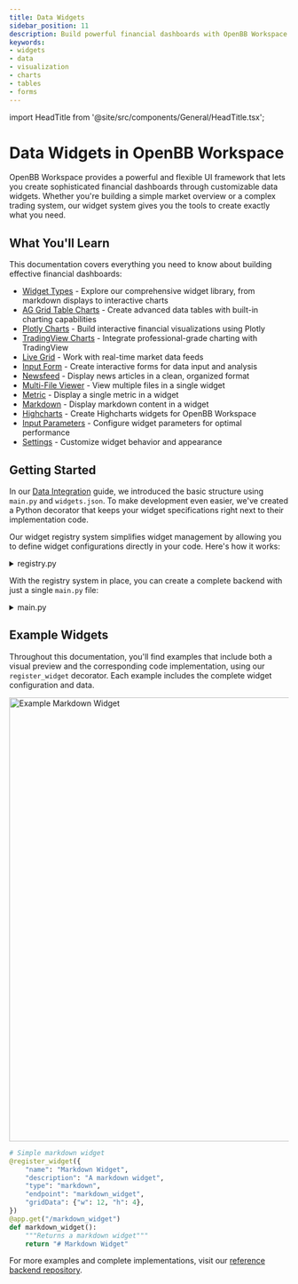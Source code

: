 ```yaml
---
title: Data Widgets
sidebar_position: 11
description: Build powerful financial dashboards with OpenBB Workspace's flexible widget system
keywords:
- widgets
- data
- visualization
- charts
- tables
- forms
---
```


import HeadTitle from '@site/src/components/General/HeadTitle.tsx';

<HeadTitle title="Data Widgets | OpenBB Workspace Docs" />

# Data Widgets in OpenBB Workspace

OpenBB Workspace provides a powerful and flexible UI framework that lets you create sophisticated financial dashboards through customizable data widgets. Whether you're building a simple market overview or a complex trading system, our widget system gives you the tools to create exactly what you need.

## What You'll Learn

This documentation covers everything you need to know about building effective financial dashboards:

- [Widget Types](./widget-types.md) - Explore our comprehensive widget library, from markdown displays to interactive charts
- [AG Grid Table Charts](./aggrid-table-charts.md) - Create advanced data tables with built-in charting capabilities
- [Plotly Charts](./plotly-charts.md) - Build interactive financial visualizations using Plotly
- [TradingView Charts](./tradingview-charts.md) - Integrate professional-grade charting with TradingView
- [Live Grid](./live-grid.md) - Work with real-time market data feeds
- [Input Form](./input-form.md) - Create interactive forms for data input and analysis
- [Newsfeed](./newsfeed.md) - Display news articles in a clean, organized format
- [Multi-File Viewer](./multi-file-viewer.md) - View multiple files in a single widget
- [Metric](./metric.md) - Display a single metric in a widget
- [Markdown](./markdown.md) - Display markdown content in a widget
- [Highcharts](./highcharts.md) - Create Highcharts widgets for OpenBB Workspace
- [Input Parameters](./input-parameters.md) - Configure widget parameters for optimal performance
- [Settings](./settings.md) - Customize widget behavior and appearance


## Getting Started

In our [Data Integration](../data-integration.md) guide, we introduced the basic structure using `main.py` and `widgets.json`. To make development even easier, we've created a Python decorator that keeps your widget specifications right next to their implementation code.

Our widget registry system simplifies widget management by allowing you to define widget configurations directly in your code. Here's how it works:

<details>
<summary mdxType="summary">registry.py</summary>

```python
from functools import wraps
import asyncio

# Initialize empty dictionary for widgets
WIDGETS = {}

def register_widget(widget_config):
    """
    Decorator that registers a widget configuration in the WIDGETS dictionary.
    
    Args:
        widget_config (dict): The widget configuration to add to the WIDGETS 
            dictionary. This should follow the same structure as other entries 
            in WIDGETS.
    
    Returns:
        function: The decorated function.
    """
    def decorator(func):
        @wraps(func)
        async def async_wrapper(*args, **kwargs):
            # Call the original function
            return await func(*args, **kwargs)
            
        @wraps(func)
        def sync_wrapper(*args, **kwargs):
            # Call the original function
            return func(*args, **kwargs)
        
        # Extract the endpoint from the widget_config
        endpoint = widget_config.get("endpoint")
        if endpoint:
            # Add an id field to the widget_config if not already present
            if "id" not in widget_config:
                widget_config["id"] = endpoint
            
            WIDGETS[endpoint] = widget_config
        
        # Return the appropriate wrapper based on whether the function is async
        if asyncio.iscoroutinefunction(func):
            return async_wrapper
        return sync_wrapper
    return decorator
```

</details>


With the registry system in place, you can create a complete backend with just a single `main.py` file:

<details>
<summary mdxType="summary">main.py</summary>

```python
# Import required libraries
from pathlib import Path
from fastapi import FastAPI
from fastapi.middleware.cors import CORSMiddleware
from registry import register_widget, WIDGETS

# Initialize FastAPI application with metadata
app = FastAPI(
    title="Simple Backend",
    description="Simple backend app for OpenBB Workspace",
    version="0.0.1"
)

# Define allowed origins for CORS (Cross-Origin Resource Sharing)
# This restricts which domains can access the API
origins = [
    "https://pro.openbb.co",
]

# Configure CORS middleware to handle cross-origin requests
# This allows the specified origins to make requests to the API
app.add_middleware(
    CORSMiddleware,
    allow_origins=origins,
    allow_credentials=True,
    allow_methods=["*"],  # Allow all HTTP methods
    allow_headers=["*"],  # Allow all headers
)

ROOT_PATH = Path(__file__).parent.resolve()

@app.get("/")
def read_root():
    """Root endpoint that returns basic information about the API"""
    return {"Info": "Hello World"}


# Endpoint that returns the registered widgets configuration
# The WIDGETS dictionary is maintained by the registry.py helper
# which automatically registers widgets when using the @register_widget decorator
@app.get("/widgets.json")
def get_widgets():
    """Returns the configuration of all registered widgets
    
    The widgets are automatically registered through the @register_widget decorator
    and stored in the WIDGETS dictionary from registry.py
    
    Returns:
        dict: The configuration of all registered widgets
    """
    return WIDGETS


# Simple markdown widget
@register_widget({
    "name": "Markdown Widget",
    "description": "A markdown widget",
    "type": "markdown",
    "endpoint": "markdown_widget",
    "gridData": {"w": 12, "h": 4},
})
@app.get("/markdown_widget")
def markdown_widget():
    """Returns a markdown widget"""
    return "# Markdown Widget"
```

</details>

## Example Widgets

Throughout this documentation, you'll find examples that include both a visual preview and the corresponding code implementation, using our `register_widget` decorator. Each example includes the complete widget configuration and data.

<div className="flex justify-center">
  <img width="800" alt="Example Markdown Widget" src="https://openbb-cms.directus.app/assets/60cbbcb5-194e-4c03-905e-65f3de7f4efe.png" />
</div>

```python
# Simple markdown widget
@register_widget({
    "name": "Markdown Widget",
    "description": "A markdown widget",
    "type": "markdown",
    "endpoint": "markdown_widget",
    "gridData": {"w": 12, "h": 4},
})
@app.get("/markdown_widget")
def markdown_widget():
    """Returns a markdown widget"""
    return "# Markdown Widget"
```

For more examples and complete implementations, visit our [reference backend repository](https://github.com/OpenBB-finance/backend-examples-for-openbb-workspace/tree/main/getting-started/reference-backend).